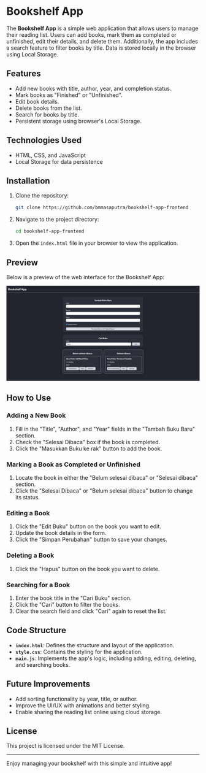 # Bookshelf App

The **Bookshelf App** is a simple web application that allows users to manage their reading list. Users can add books, mark them as completed or unfinished, edit their details, and delete them. Additionally, the app includes a search feature to filter books by title. Data is stored locally in the browser using Local Storage.

## Features
- Add new books with title, author, year, and completion status.
- Mark books as "Finished" or "Unfinished".
- Edit book details.
- Delete books from the list.
- Search for books by title.
- Persistent storage using browser's Local Storage.

## Technologies Used
- HTML, CSS, and JavaScript
- Local Storage for data persistence

## Installation
1. Clone the repository:
   ```bash
   git clone https://github.com/bmmasaputra/bookshelf-app-frontend
   ```
2. Navigate to the project directory:
   ```bash
   cd bookshelf-app-frontend
   ```
3. Open the `index.html` file in your browser to view the application.

## Preview
Below is a preview of the web interface for the Bookshelf App:

![Bookshelf App Preview](./assets/preview.png)

## How to Use

### Adding a New Book
1. Fill in the "Title", "Author", and "Year" fields in the "Tambah Buku Baru" section.
2. Check the "Selesai Dibaca" box if the book is completed.
3. Click the "Masukkan Buku ke rak" button to add the book.

### Marking a Book as Completed or Unfinished
1. Locate the book in either the "Belum selesai dibaca" or "Selesai dibaca" section.
2. Click the "Selesai Dibaca" or "Belum selesai dibaca" button to change its status.

### Editing a Book
1. Click the "Edit Buku" button on the book you want to edit.
2. Update the book details in the form.
3. Click the "Simpan Perubahan" button to save your changes.

### Deleting a Book
1. Click the "Hapus" button on the book you want to delete.

### Searching for a Book
1. Enter the book title in the "Cari Buku" section.
2. Click the "Cari" button to filter the books.
3. Clear the search field and click "Cari" again to reset the list.

## Code Structure
- **`index.html`**: Defines the structure and layout of the application.
- **`style.css`**: Contains the styling for the application.
- **`main.js`**: Implements the app's logic, including adding, editing, deleting, and searching books.

## Future Improvements
- Add sorting functionality by year, title, or author.
- Improve the UI/UX with animations and better styling.
- Enable sharing the reading list online using cloud storage.

## License
This project is licensed under the MIT License.

---

Enjoy managing your bookshelf with this simple and intuitive app!
